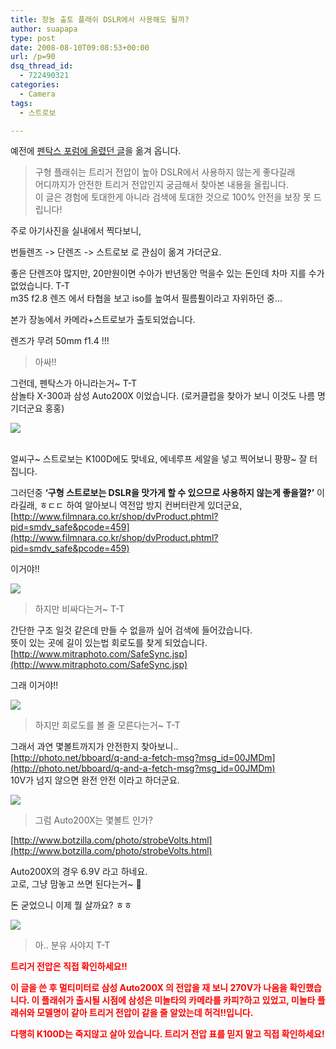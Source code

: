 ```yaml
---
title: 장농 출토 플래쉬 DSLR에서 사용해도 될까?
author: suapapa
type: post
date: 2008-08-10T09:08:53+00:00
url: /p=90
dsq_thread_id:
  - 722490321
categories:
  - Camera
tags:
  - 스트로보

---
```

예전에 [펜탁스 포럼에 올렸던 글][1]을 옮겨 옵니다.

> 구형 플래쉬는 트리거 전압이 높아 DSLR에서 사용하지 않는게 좋다길래  
> 어디까지가 안전한 트리거 전압인지 궁금해서 찾아본 내용을 올립니다.  
> 이 글은 경험에 토대한게 아니라 검색에 토대한 것으로 100% 안전을 보장 못 드립니다!

주로 아기사진을 실내에서 찍다보니,

  
번들렌즈 -> 단렌즈 -> 스트로보 로 관심이 옮겨 가더군요.

좋은 단렌즈야 많지만, 20만원이면 수아가 반년동안 먹을수 있는 돈인데 차마 지를 수가 없었습니다. T-T  
m35 f2.8 렌즈 에서 타협을 보고 iso를 높여서 필름퓔이라고 자위하던 중&#8230;

본가 장농에서 카메라+스트로보가 출토되었습니다.

렌즈가 무려 50mm f1.4 !!!

> 아싸!!

<span id="zboard">그런데, 펜탁스가 아니라는거~ T-T<br /> 삼놀타 X-300과 삼성 Auto200X 이었습니다. (로커클럽을 찾아가 보니 이것도 나름 명기더군요 홍홍)<br /> </span>

![](https://asset.homin.dev/blog/2008/08/auto200x.jpg)

<span id="zboard"><br /> 얼씨구~ 스트로보는 K100D에도 맞네요, 에네루프 세알을 넣고 찍어보니 팡팡~ 잘 터집니다.</span>

<span id="zboard">그러던중 <strong>&#8216;구형 스트로보는 DSLR을 맛가게 할 수 있으므로 사용하지 않는게 좋을껄?&#8217;</strong> 이라길래, ㅎㄷㄷ 하여 알아보니 역전압 방지 컨버터란게 있더군요,<br /> [http://www.filmnara.co.kr/shop/dvProduct.phtml?pid=smdv_safe&pcode=459](http://www.filmnara.co.kr/shop/dvProduct.phtml?pid=smdv_safe&pcode=459)<br /> </span>

 <span id="zboard">이거야!!</span>

![](https://asset.homin.dev/blog/2008/08/surprise.jpg)

> <span id="zboard">하지만 비싸다는거~ T-T</span>

간단한 구조 일것 같은데 만들 수 없을까 싶어 검색에 들어갔습니다.  
뜻이 있는 곳에 길이 있는법 회로도를 찾게 되었습니다.  
[http://www.mitraphoto.com/SafeSync.jsp](http://www.mitraphoto.com/SafeSync.jsp)

그래 이거야!!

![](https://asset.homin.dev/blog/2008/08/stupid.jpg)

> <span id="zboard">하지만 회로도를 볼 줄 모른다는거~ T-T</span>

그래서 과연 몇볼트까지가 안전한지 찾아보니..  
[http://photo.net/bboard/q-and-a-fetch-msg?msg_id=00JMDm](http://photo.net/bboard/q-and-a-fetch-msg?msg_id=00JMDm)  
10V가 넘지 않으면 완전 안전 이라고 하더군요.

![](https://asset.homin.dev/blog/2008/08/think.jpg)

> <span id="zboard">그럼 Auto200X는 몇볼트 인가?</span>  
> <span id="zboard"></span>

 <span id="zboard">[http://www.botzilla.com/photo/strobeVolts.html](http://www.botzilla.com/photo/strobeVolts.html)</span>

Auto200X의 경우 6.9V 라고 하네요.  
고로, 그냥 맘놓고 쓰면 된다는거~ 🙂

돈 굳었으니 이제 뭘 살까요? ㅎㅎ

![](https://asset.homin.dev/blog/2008/08/eat.JPG)

> <span id="zboard">아.. 분유 사야지 T-T</span>

<font color="#ff0000"><strong>트리거 전압은 직접 확인하세요!!</strong></font>

<font color="#ff0000"><strong>이 글을 쓴 후 멀티미터로 삼성 Auto200X 의 전압을 재 보니 270V가 나옴을 확인했습니다. 이 플래쉬가 출시될 시점에 삼성은 미놀타의 카메라를 카피?하고 있었고, 미놀타 플래쉬와 모델명이 같아 트리거 전압이 같을 줄 알았는데 허걱!!입니다.</strong></font>

<font color="#ff0000"><strong>다행히 K100D는 죽지않고 살아 있습니다. 트리거 전압 표를 믿지 말고 직접 확인하세요!</strong></font>

 [1]: http://www.penfo.co.kr/bbs/view.php?id=study&page=1&sn1=&divpage=1&si=off&sn=off&ss=on&sc=off&keyword=%C0%E5%B3%F3&select_arrange=headnum&desc=asc&no=101
